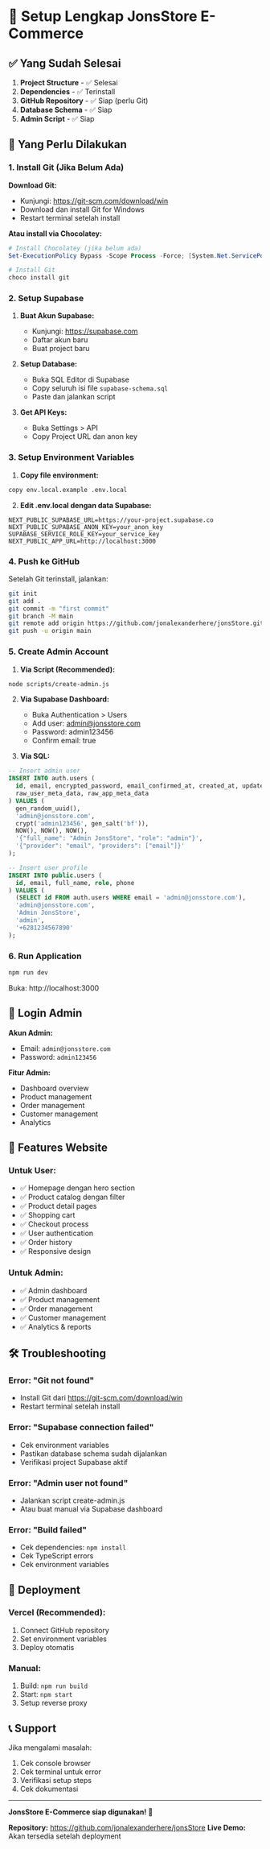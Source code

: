 # 🚀 Setup Lengkap JonsStore E-Commerce

## ✅ Yang Sudah Selesai

1. **Project Structure** - ✅ Selesai
2. **Dependencies** - ✅ Terinstall
3. **GitHub Repository** - ✅ Siap (perlu Git)
4. **Database Schema** - ✅ Siap
5. **Admin Script** - ✅ Siap

## 🔧 Yang Perlu Dilakukan

### 1. Install Git (Jika Belum Ada)

**Download Git:**
- Kunjungi: https://git-scm.com/download/win
- Download dan install Git for Windows
- Restart terminal setelah install

**Atau install via Chocolatey:**
```powershell
# Install Chocolatey (jika belum ada)
Set-ExecutionPolicy Bypass -Scope Process -Force; [System.Net.ServicePointManager]::SecurityProtocol = [System.Net.ServicePointManager]::SecurityProtocol -bor 3072; iex ((New-Object System.Net.WebClient).DownloadString('https://community.chocolatey.org/install.ps1'))

# Install Git
choco install git
```

### 2. Setup Supabase

1. **Buat Akun Supabase:**
   - Kunjungi: https://supabase.com
   - Daftar akun baru
   - Buat project baru

2. **Setup Database:**
   - Buka SQL Editor di Supabase
   - Copy seluruh isi file `supabase-schema.sql`
   - Paste dan jalankan script

3. **Get API Keys:**
   - Buka Settings > API
   - Copy Project URL dan anon key

### 3. Setup Environment Variables

1. **Copy file environment:**
```bash
copy env.local.example .env.local
```

2. **Edit .env.local dengan data Supabase:**
```env
NEXT_PUBLIC_SUPABASE_URL=https://your-project.supabase.co
NEXT_PUBLIC_SUPABASE_ANON_KEY=your_anon_key
SUPABASE_SERVICE_ROLE_KEY=your_service_key
NEXT_PUBLIC_APP_URL=http://localhost:3000
```

### 4. Push ke GitHub

Setelah Git terinstall, jalankan:

```bash
git init
git add .
git commit -m "first commit"
git branch -M main
git remote add origin https://github.com/jonalexanderhere/jonsStore.git
git push -u origin main
```

### 5. Create Admin Account

1. **Via Script (Recommended):**
```bash
node scripts/create-admin.js
```

2. **Via Supabase Dashboard:**
   - Buka Authentication > Users
   - Add user: admin@jonsstore.com
   - Password: admin123456
   - Confirm email: true

3. **Via SQL:**
```sql
-- Insert admin user
INSERT INTO auth.users (
  id, email, encrypted_password, email_confirmed_at, created_at, updated_at,
  raw_user_meta_data, raw_app_meta_data
) VALUES (
  gen_random_uuid(),
  'admin@jonsstore.com',
  crypt('admin123456', gen_salt('bf')),
  NOW(), NOW(), NOW(),
  '{"full_name": "Admin JonsStore", "role": "admin"}',
  '{"provider": "email", "providers": ["email"]}'
);

-- Insert user profile
INSERT INTO public.users (
  id, email, full_name, role, phone
) VALUES (
  (SELECT id FROM auth.users WHERE email = 'admin@jonsstore.com'),
  'admin@jonsstore.com',
  'Admin JonsStore',
  'admin',
  '+6281234567890'
);
```

### 6. Run Application

```bash
npm run dev
```

Buka: http://localhost:3000

## 🎯 Login Admin

**Akun Admin:**
- Email: `admin@jonsstore.com`
- Password: `admin123456`

**Fitur Admin:**
- Dashboard overview
- Product management
- Order management
- Customer management
- Analytics

## 📱 Features Website

### Untuk User:
- ✅ Homepage dengan hero section
- ✅ Product catalog dengan filter
- ✅ Product detail pages
- ✅ Shopping cart
- ✅ Checkout process
- ✅ User authentication
- ✅ Order history
- ✅ Responsive design

### Untuk Admin:
- ✅ Admin dashboard
- ✅ Product management
- ✅ Order management
- ✅ Customer management
- ✅ Analytics & reports

## 🛠️ Troubleshooting

### Error: "Git not found"
- Install Git dari https://git-scm.com/download/win
- Restart terminal setelah install

### Error: "Supabase connection failed"
- Cek environment variables
- Pastikan database schema sudah dijalankan
- Verifikasi project Supabase aktif

### Error: "Admin user not found"
- Jalankan script create-admin.js
- Atau buat manual via Supabase dashboard

### Error: "Build failed"
- Cek dependencies: `npm install`
- Cek TypeScript errors
- Cek environment variables

## 🚀 Deployment

### Vercel (Recommended):
1. Connect GitHub repository
2. Set environment variables
3. Deploy otomatis

### Manual:
1. Build: `npm run build`
2. Start: `npm start`
3. Setup reverse proxy

## 📞 Support

Jika mengalami masalah:
1. Cek console browser
2. Cek terminal untuk error
3. Verifikasi setup steps
4. Cek dokumentasi

---

**JonsStore E-Commerce siap digunakan! 🎉**

**Repository:** https://github.com/jonalexanderhere/jonsStore
**Live Demo:** Akan tersedia setelah deployment





